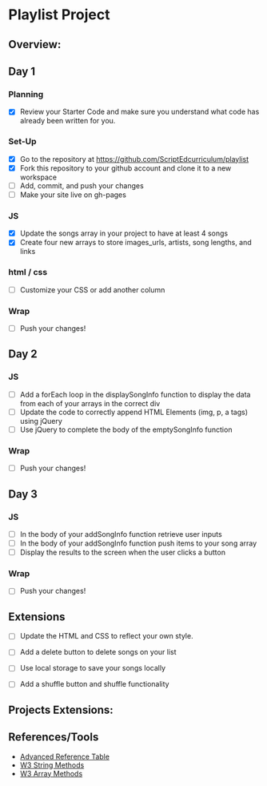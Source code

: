 # Playlist Project

## Overview: 

## Day 1
### Planning
- [x] Review your Starter Code and make sure you understand what code has already been written for you.
### Set-Up
- [x] Go to the repository at https://github.com/ScriptEdcurriculum/playlist
- [x] Fork this repository to your github account and clone it to a new workspace
- [ ] Add, commit, and push your changes
- [ ] Make your site live on gh-pages

### JS
- [x] Update the songs array in your project to have at least 4 songs
- [x] Create four new arrays to store images_urls, artists, song lengths, and links
### html / css
- [ ] Customize your CSS or add another column

### Wrap
- [ ] Push your changes!

## Day 2
### JS
- [ ] Add a forEach loop in the displaySongInfo function to display the data from each of your arrays in the correct div
- [ ] Update the code to correctly append HTML Elements (img, p, a tags) using jQuery
- [ ] Use jQuery to complete the body of the emptySongInfo function
### Wrap
- [ ] Push your changes!


## Day 3
### JS
- [ ] In the body of your addSongInfo function retrieve user inputs
- [ ] In the body of your addSongInfo function push items to your song array
- [ ] Display the results to the screen when the user clicks a button

### Wrap
- [ ] Push your changes!

## Extensions
- [ ] Update the HTML and CSS to reflect your own style.
- [ ] Add a delete button to delete songs on your list
- [ ] Use local storage to save your songs locally
- [ ] Add a shuffle button and shuffle functionality



## Projects Extensions:

## References/Tools
* [Advanced Reference Table]()
* [W3 String Methods](https://www.w3schools.com/js/js_string_methods.asp)
* [W3 Array Methods](https://www.w3schools.com/js/js_array_methods.asp)
